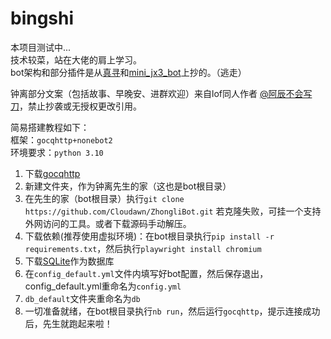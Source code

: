 # bingshi
 
本项目测试中...<br>
技术较菜，站在大佬的肩上学习。<br>
bot架构和部分插件是从[真寻](https://github.com/HibiKier/zhenxun_bot)和[mini_jx3_bot](https://github.com/JustUndertaker/mini_jx3_bot)上抄的。（逃走）<br>

钟离部分文案（包括故事、早晚安、进群欢迎）来自lof同人作者 [@阿辰不会写刀](https://whz0508.lofter.com)，禁止抄袭或无授权更改引用。<BR>

简易搭建教程如下：<BR>
框架：``gocqhttp+nonebot2``<BR>
环境要求：``python 3.10``

1. 下载[gocqhttp](https://docs.go-cqhttp.org/)
2. 新建文件夹，作为钟离先生的家（这也是bot根目录）
3. 在先生的家（bot根目录）执行``git clone https://github.com/Cloudawn/ZhongliBot.git``
若克隆失败，可挂一个支持外网访问的工具。或者下载源码手动解压。
4. 下载依赖(推荐使用虚拟环境)：在bot根目录执行``pip install -r requirements.txt``，然后执行``playwright install chromium``
5. 下载[SQLite](https://www.sqlite.org/index.html)作为数据库
6. 在``config_default.yml``文件内填写好bot配置，然后保存退出，config_default.yml重命名为``config.yml``
7.   ``db_default``文件夹重命名为``db``
8. 一切准备就绪，在bot根目录执行``nb run``，然后运行``gocqhttp``，提示连接成功后，先生就跑起来啦！
